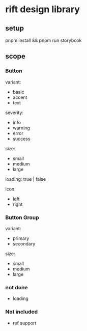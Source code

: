 # rift design library

## setup

pnpm install && pnpm run storybook

## scope

### Button

variant:
- basic
- accent
- text

severity:
- info
- warning
- error
- success

size:
- small
- medium
- large

loading: true | false

icon:
- left
- right

### Button Group

variant:
- primary
- secondary

size:
- small
- medium
- large

### not done
- loading

### Not included
- ref support

